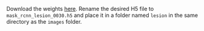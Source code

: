 Download the weights [here](https://drive.google.com/drive/folders/1f70uF4RVfbGPFZSioGMj_b9W-Ovj94aI?usp=sharing). Rename the desired H5 file to `mask_rcnn_lesion_0030.h5` and place it in a folder named `lesion` in the same directory as the `images` folder.
